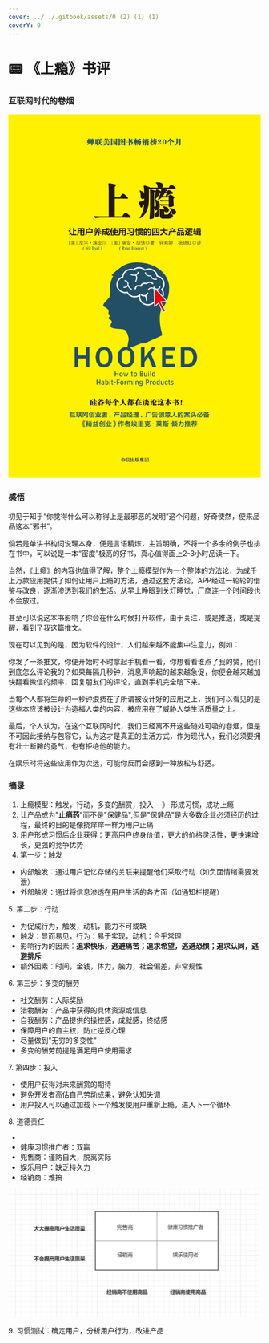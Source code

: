 ```yaml
---
cover: ../../.gitbook/assets/0 (2) (1) (1)
coverY: 0
---
```


# 📟 《上瘾》书评

### 互联网时代的卷烟

![](<../../.gitbook/assets/0 (2) (1) (1)>)

### 感悟

初见于知乎“你觉得什么可以称得上是最邪恶的发明”这个问题，好奇使然，便来品品这本“邪书”。

倘若是单讲书构词说理本身，便是言语精炼，主旨明确，不将一个多余的例子也排在书中，可以说是一本“密度”极高的好书，真心值得画上2-3小时品读一下。

当然，《上瘾》的内容也值得了解，整个上瘾模型作为一个整体的方法论，为成千上万款应用提供了如何让用户上瘾的方法，通过这套方法论，APP经过一轮轮的借鉴与改良，逐渐渗透到我们的生活。从早上睁眼到关灯睡觉，厂商连一个时间段也不会放过。

甚至可以说这本书影响了你会在什么时候打开软件，由于关注，或是推送，或是提醒，看到了我这篇推文。

现在可以见到的是，因为软件的设计，人们越来越不能集中注意力，例如：

你发了一条推文，你便开始时不时拿起手机看一看，你想看看谁点了我的赞，他们到底怎么评论我的？如果每隔几秒钟，消息声响起的越来越急促，你便会越来越加快翻看微信的频率，回复朋友们的评论，直到手机完全暗下来。

当每个人都将生命的一秒钟浪费在了所谓被设计好的应用之上，我们可以看见的是这些本应该被设计为造福人类的内容，被应用在了威胁人类生活质量之上。

最后，个人认为，在这个互联网时代，我们已经离不开这些随处可吸的卷烟，但是不可因此接纳与包容它，认为这才是真正的生活方式，作为现代人，我们必须要拥有壮士断腕的勇气，也有拒绝他的能力。

在娱乐时将这些应用作为次选，可能你反而会感到一种放松与舒适。

### 摘录

1. 上瘾模型：触发，行动，多变的酬赏，投入 --》 形成习惯，成功上瘾
2. 让产品成为"**止痛药**"而不是"保健品",但是"保健品"是大多数企业必须经历的过程，最终的目的是像挠痒痒一样为用户止痛
3. 用户形成习惯后企业获得：更高用户终身价值，更大的价格灵活性，更快速增长，更强的竞争优势
4. 第一步：触发

* 内部触发：通过用户记忆存储的关联来提醒他们采取行动（如负面情绪需要发泄）
* 外部触发：通过将信息渗透在用户生活的各方面（如通知栏提醒）

&#x20; 5\. 第二步：行动

* 为促成行为，触发，动机，能力不可或缺
* 触发：显而易见，行为：易于实现，动机：合乎常理
* 影响行为的因素：**追求快乐，逃避痛苦；追求希望，逃避恐惧；追求认同，逃避排斥**
* 额外因素：时间，金钱，体力，脑力，社会偏差，非常规性

&#x20; 6\. 第三步：多变的酬劳

* 社交酬劳：人际奖励
* 猎物酬劳：产品中获得的具体资源或信息
* 自我酬劳：产品提供的操控感，成就感，终结感
* 保障用户的自主权，防止逆反心理
* 尽量做到"无穷的多变性"
* 多变的酬劳前提是满足用户使用需求

&#x20; 7\. 第四步：投入

* 使用户获得对未来酬赏的期待
* 避免开发者高估自己劳动成果，避免认知失调
* 用户投入可以通过加载下一个触发使用户重新上瘾，进入下一个循环

&#x20;8\. 道德责任

*
* 健康习惯推广者：双赢
* 兜售商：谨防自大，脱离实际
* 娱乐用户：缺乏持久力
* 经销商：难搞

![](<../../.gitbook/assets/1 (1) (1)>)

&#x20; 9\. 习惯测试：确定用户，分析用户行为，改进产品
